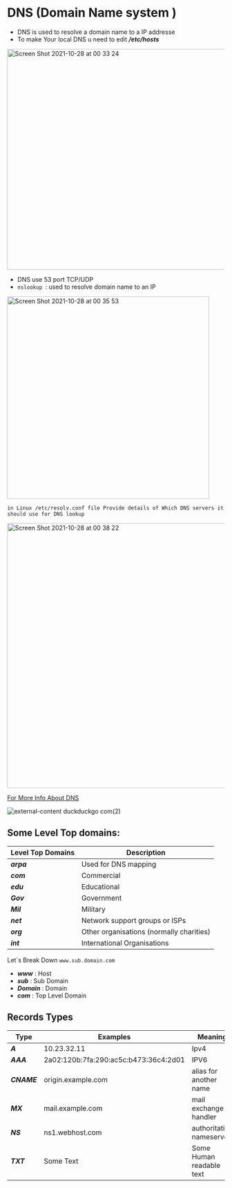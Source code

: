 # DNS (Domain Name system )

* DNS is used to resolve a domain name to a IP addresse  
* To make Your local DNS u need to edit ***/etc/hosts***

<img width="510" alt="Screen Shot 2021-10-28 at 00 33 24" src="https://user-images.githubusercontent.com/92652606/139156951-53ac5aa6-1f42-439c-8e7e-89be6794d466.png">

* DNS use 53 port TCP/UDP 
* ```nslookup ```: used to resolve domain name to an IP 

<img width="468" alt="Screen Shot 2021-10-28 at 00 35 53" src="https://user-images.githubusercontent.com/92652606/139157150-b242f21b-724e-4c01-81ed-a611234facba.png">

```in Linux /etc/resolv.conf file Provide details of Which DNS servers it should use for DNS lookup ```

<img width="612" alt="Screen Shot 2021-10-28 at 00 38 22" src="https://user-images.githubusercontent.com/92652606/139157499-53bc3bfc-1257-4586-b6d1-928244df9c85.png">

[ For More Info About DNS ](https://code.tutsplus.com/tutorials/an-introduction-to-learning-and-using-dns-records--cms-24704)



![external-content duckduckgo com(2)](https://user-images.githubusercontent.com/92652606/139157713-b178a9f3-51d5-40b2-837d-10c1427413d6.png)

<h2>Some Level Top domains:</h2>

| Level Top Domains | Description |
|-------------------|------------|
|***arpa*** | Used for DNS mapping|
|***com*** | Commercial |
|***edu*** | Educational |
|***Gov*** | Government |
|***Mil*** | Military |
|***net*** | Network support groups or ISPs |
|***org*** | Other organisations (normally charities)|
|***int*** | International Organisations |

Let`s Break Down ```www.sub.domain.com```

* ***www*** : <h>Host</h>
* ***sub*** : <h>Sub Domain </h>
* ***Domain*** : <h>Domain</h>
* ***com*** : <h> Top Level Domain</h>
        
<h2> Records Types </h2> 

| Type | Examples | Meaning |
|------|----------|---------|
| ***A*** | 10.23.32.11 | Ipv4 |
| ***AAA*** | 2a02:120b:7fa:290:ac5c:b473:36c4:2d01 | IPV6 |
| ***CNAME*** | origin.example.com | alias for another name |
| ***MX*** | mail.example.com | mail exchange handler |
| ***NS*** | ns1.webhost.com | authoritative nameserver |
| ***TXT*** | Some Text | Some Human readable text |


